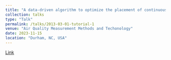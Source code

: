 ```yaml
---
title: "A data-driven algorithm to optimize the placement of continuous monitoring sensors on oil and gas sites"
collection: talks
type: "Talk"
permalink: /talks/2013-03-01-tutorial-1
venue: "Air Quality Measurement Methods and Techonology"
date: 2023-11-15
location: "Durham, NC, USA"
---
```


[Link]("/files/AWMA_presentation_MengJia.pdf")
